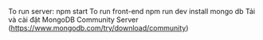 To run server:
  npm start
To run front-end
  npm run dev
install mongo db
Tải và cài đặt MongoDB Community Server
(https://www.mongodb.com/try/download/community)
